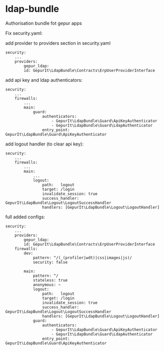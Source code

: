 # ldap-bundle
Authorisation bundle fot gepur apps

Fix security.yaml:
    
add provider to providers section  in security.yaml

    security:
        ...
        providers:
            gepur_ldap:
            id: GepurIt\LdapBundle\Contracts\ErpUserProviderInterface
            
add api key and ldap authenticators:
 
    security:
        ...
        firewalls:
            ...
            main:
                guard:
                    authenticators:
                        - GepurIt\LdapBundle\Guard\ApiKeyAuthenticator
                        - GepurIt\LdapBundle\Guard\LdapAuthenticator
                    entry_point: GepurIt\LdapBundle\Guard\ApiKeyAuthenticator
                     
add logout handler (to clear api key):

    security:
        ...
        firewalls:
            ...
            main:
                ...
                logout:
                    path:   logout
                    target: /login
                    invalidate_session: true
                    success_handler: GepurIt\LdapBundle\Logout\LogoutSuccessHandler
                    handlers: [GepurIt\LdapBundle\Logout\LogoutHandler]


full added configs:

    security:
        ...
        providers:
            gepur_ldap:
            id: GepurIt\LdapBundle\Contracts\ErpUserProviderInterface
        firewalls:
            dev:
                pattern: ^/(_(profiler|wdt)|css|images|js)/
                security: false

            main:
                pattern: ^/
                stateless: true
                anonymous: ~
                logout:
                    path:   logout
                    target: /login
                    invalidate_session: true
                    success_handler: GepurIt\LdapBundle\Logout\LogoutSuccessHandler
                    handlers: [GepurIt\LdapBundle\Logout\LogoutHandler]
                guard:
                    authenticators:
                        - GepurIt\LdapBundle\Guard\ApiKeyAuthenticator
                        - GepurIt\LdapBundle\Guard\LdapAuthenticator
                    entry_point: GepurIt\LdapBundle\Guard\ApiKeyAuthenticator
